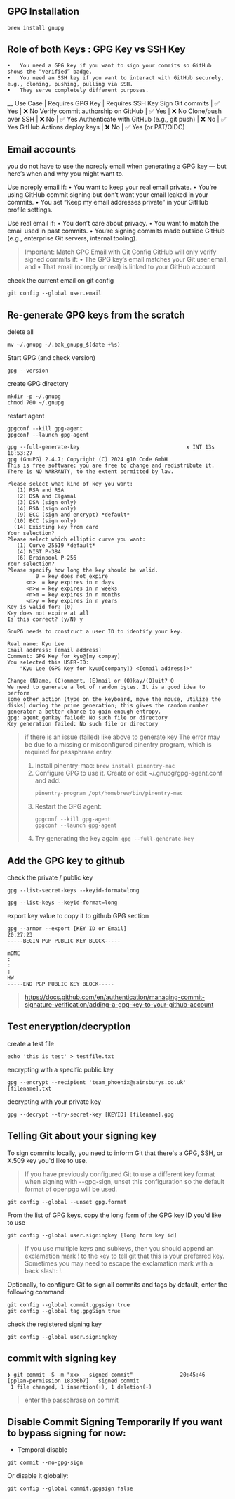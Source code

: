 ## GPG Installation
```
brew install gnupg
```

## Role of both Keys : GPG Key vs SSH Key
	•	You need a GPG key if you want to sign your commits so GitHub shows the “Verified” badge.
	•	You need an SSH key if you want to interact with GitHub securely, e.g., cloning, pushing, pulling via SSH.
	•	They serve completely different purposes.
__
Use Case | Requires GPG Key | Requires SSH Key
Sign Git commits | ✅ Yes | ❌ No
Verify commit authorship on GitHub | ✅ Yes | ❌ No
Clone/push over SSH | ❌ No | ✅ Yes
Authenticate with GitHub (e.g., git push) | ❌ No | ✅ Yes
GitHub Actions deploy keys | ❌ No | ✅ Yes (or PAT/OIDC)

## Email accounts
you do not have to use the noreply email when generating a GPG key — but here’s when and why you might want to.

Use noreply email if:
	•	You want to keep your real email private.
	•	You’re using GitHub commit signing but don’t want your email leaked in your commits.
	•	You set “Keep my email addresses private” in your GitHub profile settings.

Use real email if:
	•	You don’t care about privacy.
	•	You want to match the email used in past commits.
	•	You’re signing commits made outside GitHub (e.g., enterprise Git servers, internal tooling).

> Important: Match GPG Email with Git Config
> GitHub will only verify signed commits if:
>   •	The GPG key’s email matches your Git user.email, and
>   •	That email (noreply or real) is linked to your GitHub account

check the current email on git config
```
git config --global user.email
```

## Re-generate GPG keys from the scratch
delete all
```
mv ~/.gnupg ~/.bak_gnupg_$(date +%s)
```

Start GPG (and check version)
```
gpg --version
```

create GPG directory
```
mkdir -p ~/.gnupg
chmod 700 ~/.gnupg
```

restart agent
```
gpgconf --kill gpg-agent
gpgconf --launch gpg-agent
```


```
gpg --full-generate-key                                  х INT 13s 18:53:27
gpg (GnuPG) 2.4.7; Copyright (C) 2024 g10 Code GmbH
This is free software: you are free to change and redistribute it.
There is NO WARRANTY, to the extent permitted by law.

Please select what kind of key you want:
   (1) RSA and RSA
   (2) DSA and Elgamal
   (3) DSA (sign only)
   (4) RSA (sign only)
   (9) ECC (sign and encrypt) *default*
  (10) ECC (sign only)
  (14) Existing key from card
Your selection?
Please select which elliptic curve you want:
   (1) Curve 25519 *default*
   (4) NIST P-384
   (6) Brainpool P-256
Your selection?
Please specify how long the key should be valid.
         0 = key does not expire
      <n>  = key expires in n days
      <n>w = key expires in n weeks
      <n>m = key expires in n months
      <n>y = key expires in n years
Key is valid for? (0)
Key does not expire at all
Is this correct? (y/N) y

GnuPG needs to construct a user ID to identify your key.

Real name: Kyu Lee
Email address: [email address]
Comment: GPG Key for kyu@[my compay]
You selected this USER-ID:
    "Kyu Lee (GPG Key for kyu@[company]) <[email address]>"

Change (N)ame, (C)omment, (E)mail or (O)kay/(Q)uit? O
We need to generate a lot of random bytes. It is a good idea to perform
some other action (type on the keyboard, move the mouse, utilize the
disks) during the prime generation; this gives the random number
generator a better chance to gain enough entropy.
gpg: agent_genkey failed: No such file or directory
Key generation failed: No such file or directory
```

> if there is an issue (failed) like above to generate key
> The error may be due to a missing or misconfigured pinentry program, which is required for passphrase entry.
> 1) Install pinentry-mac:
>    ```brew install pinentry-mac```
> 3) Configure GPG to use it. Create or edit ~/.gnupg/gpg-agent.conf and add:
>    ```
>    pinentry-program /opt/homebrew/bin/pinentry-mac
>    ```
> 4) Restart the GPG agent:
>    ```
>    gpgconf --kill gpg-agent
>    gpgconf --launch gpg-agent
>    ```
> 5) Try generating the key again:
>    ```gpg --full-generate-key```

## Add the GPG key to github
check the private / public key
```
gpg --list-secret-keys --keyid-format=long

gpg --list-keys --keyid-format=long
```

export key value to copy it to github GPG section
```
gpg --armor --export [KEY ID or Email]                               20:27:23
-----BEGIN PGP PUBLIC KEY BLOCK-----

mDME
:
:
:
HW
-----END PGP PUBLIC KEY BLOCK-----
```
> https://docs.github.com/en/authentication/managing-commit-signature-verification/adding-a-gpg-key-to-your-github-account

## Test encryption/decryption
create a test file
```
echo 'this is test' > testfile.txt
```
encrypting with a specific public key
```
gpg --encrypt --recipient 'team_phoenix@sainsburys.co.uk' [filename].txt
```
decrypting with your private key
```
gpg --decrypt --try-secret-key [KEYID] [filename].gpg
```

## Telling Git about your signing key
To sign commits locally, you need to inform Git that there's a GPG, SSH, or X.509 key you'd like to use.


> If you have previously configured Git to use a different key format when signing with --gpg-sign, unset this configuration so the default format of openpgp will be used.
```
git config --global --unset gpg.format
```

From the list of GPG keys, copy the long form of the GPG key ID you'd like to use
```
git config --global user.signingkey [long form key id]
```
> If you use multiple keys and subkeys, then you should append an exclamation mark ! to the key to tell git that this is your preferred key. Sometimes you may need to escape the exclamation mark with a back slash: \!.

Optionally, to configure Git to sign all commits and tags by default, enter the following command:
```
git config --global commit.gpgsign true
git config --global tag.gpgSign true
```

check the registered signing key
```
git config --global user.signingkey
```


## commit with signing key
```
❯ git commit -S -m "xxx - signed commit"               20:45:46
[pplan-permission 183b6b7]   signed commit
 1 file changed, 1 insertion(+), 1 deletion(-)
```
> enter the passphrase on commit


## Disable Commit Signing Temporarily If you want to bypass signing for now:

- Temporal disable
```
git commit --no-gpg-sign
```

Or disable it globally:
```
git config --global commit.gpgsign false
```

